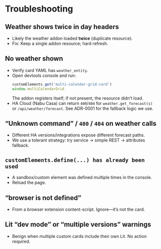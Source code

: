 # Troubleshooting

## Weather shows twice in day headers
- Likely the weather addon loaded **twice** (duplicate resource).
- Fix: Keep a single addon resource; hard refresh.

## No weather shown
- Verify card YAML has `weather_entity`.
- Open devtools console and run:
  ```js
  customElements.get('multi-calendar-grid-card')
  window.multiCalendarGrid
  ```
  The addon registers itself; if not present, the resource didn’t load.
- HA Cloud (Nabu Casa) can return `400`/`404` for `weather.get_forecast(s)` or `/api/weather/forecast`. See ADR-0001 for the fallback logic we use.

## “Unknown command” / `400` / `404` on weather calls
- Different HA versions/integrations expose different forecast paths.
- We use a tolerant strategy: try service → simple REST → attributes fallback.

## `customElements.define(...) has already been used`
- A sandbox/custom element was defined multiple times in the console.
- Reload the page.

## “browser is not defined”
- From a browser extension content-script. Ignore—it’s not the card.

## Lit “dev mode” or “multiple versions” warnings
- Benign when multiple custom cards include their own Lit. No action required.
